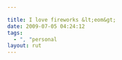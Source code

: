 ```yaml
---

title: I love fireworks &lt;eom&gt;
date: 2009-07-05 04:24:12
tags:
  - ", "personal
layout: rut
---
```


 

